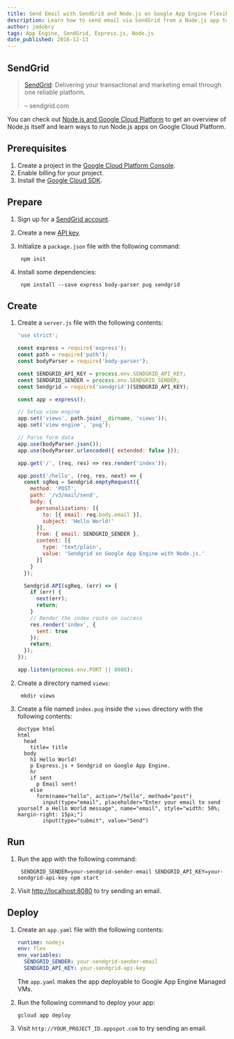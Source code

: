 ```yaml
---
title: Send Email with SendGrid and Node.js on Google App Engine Flexible Environment
description: Learn how to send email via SendGrid from a Node.js app to Google App Engine flexible environment.
author: jmdobry
tags: App Engine, SendGrid, Express.js, Node.js
date_published: 2016-12-13
---
```

## SendGrid

> [SendGrid][sendgrid]: Delivering your transactional and marketing email
> through one reliable platform.
>
> – sendgrid.com

You can check out [Node.js and Google Cloud Platform][nodejs-gcp] to get an
overview of Node.js itself and learn ways to run Node.js apps on Google Cloud
Platform.

## Prerequisites

1. Create a project in the [Google Cloud Platform Console](https://console.cloud.google.com/).
1. Enable billing for your project.
1. Install the [Google Cloud SDK](https://cloud.google.com/sdk/).

## Prepare

1. Sign up for a [SendGrid account](https://sendgrid.com/pricing/).

1. Create a new [API key](https://app.sendgrid.com/settings/api_keys).

1. Initialize a `package.json` file with the following command:

        npm init

1. Install some dependencies:

        npm install --save express body-parser pug sendgrid

## Create

1. Create a `server.js` file with the following contents:

    ```js
    'use strict';

    const express = require('express');
    const path = require('path');
    const bodyParser = require('body-parser');

    const SENDGRID_API_KEY = process.env.SENDGRID_API_KEY;
    const SENDGRID_SENDER = process.env.SENDGRID_SENDER;
    const Sendgrid = require('sendgrid')(SENDGRID_API_KEY);

    const app = express();

    // Setup view engine
    app.set('views', path.join(__dirname, 'views'));
    app.set('view engine', 'pug');

    // Parse form data
    app.use(bodyParser.json());
    app.use(bodyParser.urlencoded({ extended: false }));

    app.get('/', (req, res) => res.render('index'));

    app.post('/hello', (req, res, next) => {
      const sgReq = Sendgrid.emptyRequest({
        method: 'POST',
        path: '/v3/mail/send',
        body: {
          personalizations: [{
            to: [{ email: req.body.email }],
            subject: 'Hello World!'
          }],
          from: { email: SENDGRID_SENDER },
          content: [{
            type: 'text/plain',
            value: 'Sendgrid on Google App Engine with Node.js.'
          }]
        }
      });

      Sendgrid.API(sgReq, (err) => {
        if (err) {
          next(err);
          return;
        }
        // Render the index route on success
        res.render('index', {
          sent: true
        });
        return;
      });
    });

    app.listen(process.env.PORT || 8080);
    ```

1. Create a directory named `views`:

        mkdir views

1. Create a file named `index.pug` inside the `views` directory with the
following contents:

    ```pug
    doctype html
    html
      head
        title= title
      body
        h1 Hello World!
        p Express.js + Sendgrid on Google App Engine.
        hr
        if sent
          p Email sent!
        else
          form(name="hello", action="/hello", method="post")
            input(type="email", placeholder="Enter your email to send yourself a Hello World message", name="email", style="width: 50%; margin-right: 15px;")
            input(type="submit", value="Send")
      ```

## Run

1. Run the app with the following command:

        SENDGRID_SENDER=your-sendgrid-sender-email SENDGRID_API_KEY=your-sendgrid-api-key npm start

1. Visit [http://localhost:8080](http://localhost:8080) to try sending an email.

## Deploy

1. Create an `app.yaml` file with the following contents:

    ```yaml
    runtime: nodejs
    env: flex
    env_variables:
      SENDGRID_SENDER: your-sendgrid-sender-email
      SENDGRID_API_KEY: your-sendgrid-api-key
    ```

    The `app.yaml` makes the app deployable to Google App Engine Managed VMs.

1. Run the following command to deploy your app:

       gcloud app deploy

1. Visit `http://YOUR_PROJECT_ID.appspot.com` to try sending an email.

[sendgrid]: https://sendgrid.com/
[nodejs-gcp]: running-nodejs-on-google-cloud
